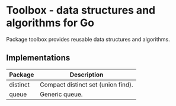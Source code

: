 # Toolbox - data structures and algorithms for Go

Package toolbox provides reusable data structures and algorithms.

## Implementations

| Package  | Description
|----------|------------
| distinct | Compact distinct set (union find).
| queue    | Generic queue.
